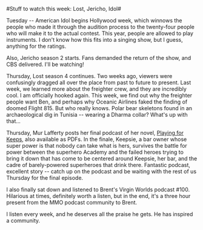 #Stuff to watch this week: Lost, Jericho, Idol#

Tuesday -- American Idol begins Hollywood week, which winnows the people who made it through the audition process to the twenty-four people who will make it to the actual contest. This year, people are allowed to play instruments. I don't know how this fits into a singing show, but I guess, anything for the ratings.

Also, Jericho season 2 starts. Fans demanded the return of the show, and CBS delivered. I'll be watching!

Thursday, Lost season 4 continues. Two weeks ago, viewers were confusingly dragged all over the place from past to future to present. Last week, we learned more about the freighter crew, and they are incredibly cool. I am officially hooked again. This week, we find out why the freighter people want Ben, and perhaps why Oceanic Airlines faked the finding of doomed Flight 815. But who really knows. Polar bear skeletons found in an archaeological dig in Tunisia -- wearing a Dharma collar? What's up with that...

Thursday, Mur Lafferty posts her final podcast of her novel, [Playing for Keeps](http://playingforkeepsnovel.com), also available as PDFs. In the finale, Keepsie, a bar owner whose super power is that nobody can take what is hers, survives the battle for power between the superhero Academy and the failed heroes trying to bring it down that has come to be centered around Keepsie, her bar, and the cadre of barely-powered superheroes that drink there. Fantastic podcast, excellent story -- catch up on the podcast and be waiting with the rest of us Thursday for the final episode.

I also finally sat down and listened to Brent's Virgin Worlds podcast #100. Hilarious at times, definitely worth a listen, but in the end, it's a three hour present from the MMO podcast community to Brent.

I listen every week, and he deserves all the praise he gets. He has inspired a community.


